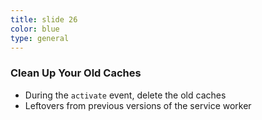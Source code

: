 ```yaml
---
title: slide 26
color: blue
type: general
---
```

### Clean Up Your Old Caches

* During the `activate` event, delete the old caches
* Leftovers from previous versions of the service worker
